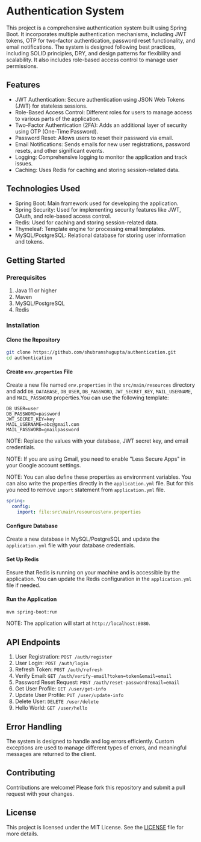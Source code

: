 # Authentication System

This project is a comprehensive authentication system built using Spring Boot. It incorporates multiple authentication mechanisms, including JWT tokens, OTP for two-factor authentication, password reset functionality, and email notifications. The system is designed following best practices, including SOLID principles, DRY, and design patterns for flexibility and scalability. It also includes role-based access control to manage user permissions.

## Features

- JWT Authentication: Secure authentication using JSON Web Tokens (JWT) for stateless sessions.
- Role-Based Access Control: Different roles for users to manage access to various parts of the application.
- Two-Factor Authentication (2FA): Adds an additional layer of security using OTP (One-Time Password).
- Password Reset: Allows users to reset their password via email.
- Email Notifications: Sends emails for new user registrations, password resets, and other significant events.
- Logging: Comprehensive logging to monitor the application and track issues.
- Caching: Uses Redis for caching and storing session-related data.

## Technologies Used

- Spring Boot: Main framework used for developing the application.
- Spring Security: Used for implementing security features like JWT, OAuth, and role-based access control.
- Redis: Used for caching and storing session-related data.
- Thymeleaf: Template engine for processing email templates.
- MySQL/PostgreSQL: Relational database for storing user information and tokens.

## Getting Started

### Prerequisites

1. Java 11 or higher
2. Maven
3. MySQL/PostgreSQL
4. Redis

### Installation

#### Clone the Repository

```bash
git clone https://github.com/shubranshugupta/authentication.git
cd authentication
```

#### Create `env.properties` File

Create a new file named `env.properties` in the `src/main/resources` directory and add `DB_DATABASE`, `DB_USER`, `DB_PASSWORD`, `JWT_SECRET_KEY`, `MAIL_USERNAME`, and `MAIL_PASSWORD` properties.You can use the following template:

```properties
DB_USER=user
DB_PASSWORD=password
JWT_SECRET_KEY=key
MAIL_USERNAME=abc@gmail.com
MAIL_PASSWORD=gmailpassword
```

NOTE: Replace the values with your database, JWT secret key, and email credentials.

NOTE: If you are using Gmail, you need to enable "Less Secure Apps" in your Google account settings.

NOTE: You can also define these properties as environment variables. You can also write the properties directly in the `application.yml` file. But for this you need to remove `import` statement from `application.yml` file.

```yaml
spring:
  config:
    import: file:src\main\resources\env.properties
```

#### Configure Database

Create a new database in MySQL/PostgreSQL and update the  `application.yml` file with your database credentials.

#### Set Up Redis

Ensure that Redis is running on your machine and is accessible by the application. You can update the Redis configuration in the `application.yml` file if needed.

#### Run the Application

```bash
mvn spring-boot:run
```

NOTE: The application will start at `http://localhost:8080`.

## API Endpoints

1. User Registration: `POST /auth/register`
2. User Login: `POST /auth/login`
3. Refresh Token: `POST /auth/refresh`
4. Verify Email: `GET /auth/verify-email?token=token&email=email`
5. Password Reset Request: `POST /auth/reset-password?email=email`
6. Get User Profile: `GET /user/get-info`
7. Update User Profile: `PUT /user/update-info`
8. Delete User: `DELETE /user/delete`
9. Hello World: `GET /user/hello`

## Error Handling

The system is designed to handle and log errors efficiently. Custom exceptions are used to manage different types of errors, and meaningful messages are returned to the client.

## Contributing

Contributions are welcome! Please fork this repository and submit a pull request with your changes.

## License

This project is licensed under the MIT License. See the [LICENSE](LICENSE) file for more details.
